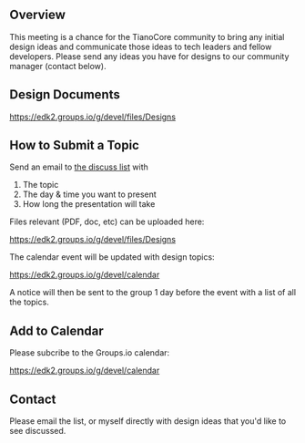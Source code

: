 ## Overview
This meeting is a chance for the TianoCore community to bring any initial design ideas and communicate those ideas to tech leaders and fellow developers. Please send any ideas you have for designs to our community manager (contact below).

## Design Documents
https://edk2.groups.io/g/devel/files/Designs

## How to Submit a Topic
Send an email to [the discuss list](mailto:discuss@edk2.groups.io) with
  
1. The topic  
2. The day & time you want to present  
3. How long the presentation will take
  
Files relevant (PDF, doc, etc) can be uploaded here:
  
https://edk2.groups.io/g/devel/files/Designs

The calendar event will be updated with design topics:

https://edk2.groups.io/g/devel/calendar
  
A notice will then be sent to the group 1 day before the event with a list of all the topics.

## Add to Calendar
Please subcribe to the Groups.io calendar:  
  
https://edk2.groups.io/g/devel/calendar

## Contact
Please email the list, or myself directly with design ideas that you'd like to see discussed.
